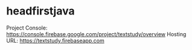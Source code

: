 # headfirstjava

Project Console: https://console.firebase.google.com/project/textstudy/overview
Hosting URL: https://textstudy.firebaseapp.com


